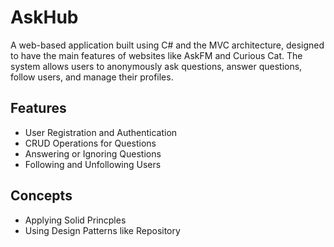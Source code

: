 # AskHub

A web-based application built using C# and the MVC architecture, designed to have the main features of websites like AskFM and Curious Cat. The system allows users to anonymously ask questions, answer questions, follow users, and manage their profiles.

## Features

- User Registration and Authentication
- CRUD Operations for Questions
- Answering or Ignoring Questions
- Following and Unfollowing Users

## Concepts

- Applying Solid Princples
- Using Design Patterns like Repository
